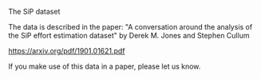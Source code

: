 The SiP dataset

The data is described in the paper:
"A conversation around the analysis of the SiP effort estimation dataset" by Derek M. Jones and Stephen Cullum

https://arxiv.org/pdf/1901.01621.pdf

If you make use of this data in a paper, please let us know.

